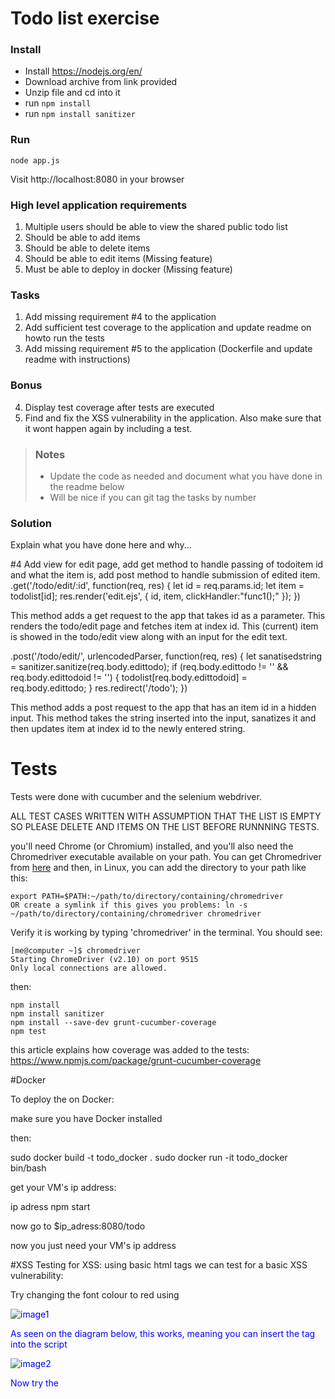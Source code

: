 # Todo list exercise

### Install

- Install https://nodejs.org/en/
- Download archive from link provided
- Unzip file and cd into it
- run `npm install`
- run `npm install sanitizer`


### Run
`node app.js`

Visit http://localhost:8080 in your browser

### High level application requirements
1. Multiple users should be able to view the shared public todo list
2. Should be able to add items
3. Should be able to delete items
4. Should be able to edit items (Missing feature)
5. Must be able to deploy in docker (Missing feature)

### Tasks
1. Add missing requirement #4 to the application
2. Add sufficient test coverage to the application and update readme on howto run the tests
3. Add missing requirement #5 to the application (Dockerfile and update readme with instructions)

### Bonus
4. Display test coverage after tests are executed
5. Find and fix the XSS vulnerability in the application. Also make sure that it wont happen again by including a test.

> ### Notes
> - Update the code as needed and document what you have done in the readme below
> - Will be nice if you can git tag the tasks by number

### Solution
Explain what you have done here and why...

#4 Add view for edit page, add get method to handle passing of todoitem id and what the item is, add post method to handle submission of edited item.
  .get('/todo/edit/:id', function(req, res) {
      let id = req.params.id;
      let item = todolist[id];
      res.render('edit.ejs', { id, item, clickHandler:"func1();" });
  })
  
  
  This method adds a get request to the app that takes id as a parameter.
  This renders the todo/edit page and fetches item at index id. This (current) item is showed in the todo/edit view along with an input for the edit text.
  
  .post('/todo/edit/', urlencodedParser, function(req, res) { 
      let sanatisedstring = sanitizer.sanitize(req.body.edittodo);
      if (req.body.edittodo != '' && req.body.edittodoid != '') {
         todolist[req.body.edittodoid] = req.body.edittodo;
      }
      res.redirect('/todo');
  })
  
  This method adds a post request to the app that has an item id in a hidden input.
  This method takes the string inserted into the input, sanatizes it and then updates item at index id to the newly entered string.


# Tests
Tests were done with cucumber and the selenium webdriver.

ALL TEST CASES WRITTEN WITH ASSUMPTION THAT THE LIST IS EMPTY SO PLEASE DELETE AND ITEMS ON THE LIST BEFORE RUNNNING TESTS.

you'll need Chrome (or Chromium) installed, and you'll also need the Chromedriver executable available on your path. You can get Chromedriver from [here](http://chromedriver.storage.googleapis.com/index.html) and then, in Linux, you can add the directory to your path like this:

    export PATH=$PATH:~/path/to/directory/containing/chromedriver
    OR create a symlink if this gives you problems: ln -s ~/path/to/directory/containing/chromedriver chromedriver
    
    

Verify it is working by typing 'chromedriver' in the terminal. You should see:

    [me@computer ~]$ chromedriver 
    Starting ChromeDriver (v2.10) on port 9515
    Only local connections are allowed.

then:

    npm install
    npm install sanitizer 
    npm install --save-dev grunt-cucumber-coverage 
    npm test
    
 this article explains how coverage was added to the tests: https://www.npmjs.com/package/grunt-cucumber-coverage

#Docker

To deploy the on Docker:

make sure you have Docker installed

then:	

sudo docker build -t todo_docker .
sudo docker run -it todo_docker bin/bash

get your VM's ip address: 

ip adress
npm start

now go to $ip_adress:8080/todo

now you just need your VM's ip address

#XSS
Testing for XSS:
using basic html tags we can test for a basic XSS vulnerability:

Try changing the font colour to red using <font color="blue">


![image1](https://user-images.githubusercontent.com/7296111/34256731-6ce7c200-e65f-11e7-9366-1248ce4e27f6.png)


As seen on the diagram below, this works, meaning you can insert the tag into the script


![image2](https://user-images.githubusercontent.com/7296111/34256732-6d0f1332-e65f-11e7-9296-d8cd1fa64c91.png)

Now try the <script> tag which can be used for XSS attacks


![image3](https://user-images.githubusercontent.com/7296111/34256733-6d38d69a-e65f-11e7-9a1b-ad36d5941acb.png)

This shows that there is a crosssite vulnerability on our form

![image4](https://user-images.githubusercontent.com/7296111/34256734-6d63fdca-e65f-11e7-9f1d-20ca5086a406.png)


The solution to fixing this was to add a sanitizer, where my vulnerable string is:

before using sanitizer on add funtion:

/* Adding an item to the to do list */
.post('/todo/edit/', urlencodedParser, function(req, res) {
    console.log(req.body.edittodoid);
    if (req.body.edittodo != '' && req.body.edittodoid != '') {
        todolist[req.body.edittodoid] = req.body.edittodo;
    }
    res.redirect('/todo');
})

/* Adding an item to the to do list */
.post('/todo/add/', urlencodedParser, function(req, res) {
    if (req.body.newtodo != '') {
        todolist.push(req.body.newtodo);
    }
    res.redirect('/todo');
})


after using sanitizer on add function:

    /* Adding an item to the to do list */
    .post('/todo/edit/', urlencodedParser, function(req, res) {
        let sanatisedstring = sanitizer.sanitize(req.body.edittodo);
        if (req.body.edittodo != '' && req.body.edittodoid != '') {
            todolist[req.body.edittodoid] = req.body.edittodo;
        }
        res.redirect('/todo');
    })

    /* Adding an item to the to do list */
    .post('/todo/add/', urlencodedParser, function(req, res) {
        let sanatisedstring = sanitizer.sanitize(req.body.newtodo);
        if (sanatisedstring != '') {
            todolist.push(sanatisedstring);
        }
        res.redirect('/todo');
    })
    
we used: `npm install sanitizer` to install the sanitizer
 






